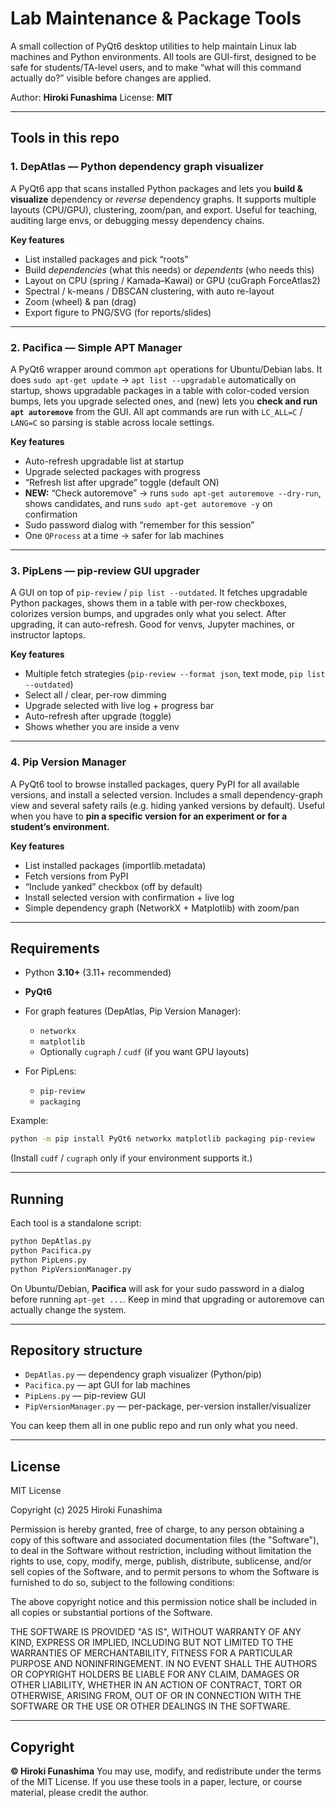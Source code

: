 # Lab Maintenance & Package Tools

A small collection of PyQt6 desktop utilities to help maintain Linux lab machines and Python environments. All tools are GUI-first, designed to be safe for students/TA-level users, and to make “what will this command actually do?” visible before changes are applied.

Author: **Hiroki Funashima**
License: **MIT**

---

## Tools in this repo

### 1. DepAtlas — Python dependency graph visualizer

A PyQt6 app that scans installed Python packages and lets you **build & visualize** dependency or *reverse* dependency graphs. It supports multiple layouts (CPU/GPU), clustering, zoom/pan, and export. Useful for teaching, auditing large envs, or debugging messy dependency chains. 

**Key features**

* List installed packages and pick “roots”
* Build *dependencies* (what this needs) or *dependents* (who needs this)
* Layout on CPU (spring / Kamada–Kawai) or GPU (cuGraph ForceAtlas2)
* Spectral / k-means / DBSCAN clustering, with auto re-layout
* Zoom (wheel) & pan (drag)
* Export figure to PNG/SVG (for reports/slides)

---

### 2. Pacifica — Simple APT Manager

A PyQt6 wrapper around common `apt` operations for Ubuntu/Debian labs. It does `sudo apt-get update` → `apt list --upgradable` automatically on startup, shows upgradable packages in a table with color-coded version bumps, lets you upgrade selected ones, and (new) lets you **check and run `apt autoremove`** from the GUI. All apt commands are run with `LC_ALL=C` / `LANG=C` so parsing is stable across locale settings. 

**Key features**

* Auto-refresh upgradable list at startup
* Upgrade selected packages with progress
* “Refresh list after upgrade” toggle (default ON)
* **NEW:** “Check autoremove” → runs `sudo apt-get autoremove --dry-run`, shows candidates, and runs `sudo apt-get autoremove -y` on confirmation
* Sudo password dialog with “remember for this session”
* One `QProcess` at a time → safer for lab machines

---

### 3. PipLens — pip-review GUI upgrader

A GUI on top of `pip-review` / `pip list --outdated`. It fetches upgradable Python packages, shows them in a table with per-row checkboxes, colorizes version bumps, and upgrades only what you select. After upgrading, it can auto-refresh. Good for venvs, Jupyter machines, or instructor laptops. 

**Key features**

* Multiple fetch strategies (`pip-review --format json`, text mode, `pip list --outdated`)
* Select all / clear, per-row dimming
* Upgrade selected with live log + progress bar
* Auto-refresh after upgrade (toggle)
* Shows whether you are inside a venv

---

### 4. Pip Version Manager

A PyQt6 tool to browse installed packages, query PyPI for all available versions, and install a selected version. Includes a small dependency-graph view and several safety rails (e.g. hiding yanked versions by default). Useful when you have to **pin a specific version for an experiment or for a student’s environment.** 

**Key features**

* List installed packages (importlib.metadata)
* Fetch versions from PyPI
* “Include yanked” checkbox (off by default)
* Install selected version with confirmation + live log
* Simple dependency graph (NetworkX + Matplotlib) with zoom/pan

---

## Requirements

* Python **3.10+** (3.11+ recommended)
* **PyQt6**
* For graph features (DepAtlas, Pip Version Manager):

  * `networkx`
  * `matplotlib`
  * Optionally `cugraph` / `cudf` (if you want GPU layouts)
* For PipLens:

  * `pip-review`
  * `packaging`

Example:

```bash
python -m pip install PyQt6 networkx matplotlib packaging pip-review
```

(Install `cudf` / `cugraph` only if your environment supports it.)

---

## Running

Each tool is a standalone script:

```bash
python DepAtlas.py
python Pacifica.py
python PipLens.py
python PipVersionManager.py
```

On Ubuntu/Debian, **Pacifica** will ask for your sudo password in a dialog before running `apt-get ...`. Keep in mind that upgrading or autoremove can actually change the system.

---

## Repository structure

* `DepAtlas.py` — dependency graph visualizer (Python/pip)
* `Pacifica.py` — apt GUI for lab machines
* `PipLens.py` — pip-review GUI
* `PipVersionManager.py` — per-package, per-version installer/visualizer

You can keep them all in one public repo and run only what you need.

---

## License

MIT License

Copyright (c) 2025 Hiroki Funashima

Permission is hereby granted, free of charge, to any person obtaining a copy
of this software and associated documentation files (the "Software"), to deal
in the Software without restriction, including without limitation the rights
to use, copy, modify, merge, publish, distribute, sublicense, and/or sell
copies of the Software, and to permit persons to whom the Software is
furnished to do so, subject to the following conditions:

The above copyright notice and this permission notice shall be included in
all copies or substantial portions of the Software.

THE SOFTWARE IS PROVIDED "AS IS", WITHOUT WARRANTY OF ANY KIND, EXPRESS OR
IMPLIED, INCLUDING BUT NOT LIMITED TO THE WARRANTIES OF MERCHANTABILITY,
FITNESS FOR A PARTICULAR PURPOSE AND NONINFRINGEMENT. IN NO EVENT SHALL THE
AUTHORS OR COPYRIGHT HOLDERS BE LIABLE FOR ANY CLAIM, DAMAGES OR OTHER
LIABILITY, WHETHER IN AN ACTION OF CONTRACT, TORT OR OTHERWISE, ARISING FROM,
OUT OF OR IN CONNECTION WITH THE SOFTWARE OR THE USE OR OTHER DEALINGS IN
THE SOFTWARE.

---

## Copyright

**© Hiroki Funashima**
You may use, modify, and redistribute under the terms of the MIT License. If you use these tools in a paper, lecture, or course material, please credit the author.


